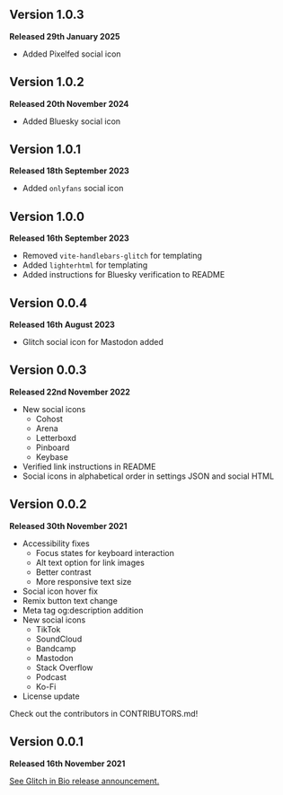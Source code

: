 ## Version 1.0.3

**Released 29th January 2025**

- Added Pixelfed social icon

## Version 1.0.2

**Released 20th November 2024**

- Added Bluesky social icon

## Version 1.0.1

**Released 18th September 2023**

- Added `onlyfans` social icon

## Version 1.0.0

**Released 16th September 2023**

- Removed `vite-handlebars-glitch` for templating
- Added `lighterhtml` for templating
- Added instructions for Bluesky verification to README

## Version 0.0.4

**Released 16th August 2023**

- Glitch social icon for Mastodon added

## Version 0.0.3

**Released 22nd November 2022**

- New social icons
  - Cohost
  - Arena
  - Letterboxd
  - Pinboard
  - Keybase
- Verified link instructions in README
- Social icons in alphabetical order in settings JSON and social HTML

## Version 0.0.2

**Released 30th November 2021**

- Accessibility fixes
  - Focus states for keyboard interaction
  - Alt text option for link images
  - Better contrast
  - More responsive text size
- Social icon hover fix
- Remix button text change
- Meta tag og:description addition
- New social icons
  - TikTok
  - SoundCloud
  - Bandcamp
  - Mastodon
  - Stack Overflow
  - Podcast
  - Ko-Fi
- License update

Check out the contributors in CONTRIBUTORS.md!

## Version 0.0.1

**Released 16th November 2021**

[See Glitch in Bio release announcement.](https://blog.glitch.com/post/announcing-glitch-in-bio-the-easiest-way-to-share-your-links)
